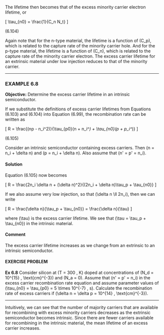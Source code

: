 The lifetime then becomes that of the excess minority carrier electron lifetime, or

\[
\tau_{n0} = \frac{1}{C_n N_t}
\]

(6.104)

Again note that for the n-type material, the lifetime is a function of \(C_p\), which is related to the capture rate of the minority carrier hole. And for the p-type material, the lifetime is a function of \(C_n\), which is related to the capture rate of the minority carrier electron. The excess carrier lifetime for an extrinsic material under low injection reduces to that of the minority carrier.

----

### EXAMPLE 6.8

**Objective:** Determine the excess carrier lifetime in an intrinsic semiconductor.

If we substitute the definitions of excess carrier lifetimes from Equations (6.103) and (6.104) into Equation (6.99), the recombination rate can be written as

\[
R = \frac{(np - n_i^2)}{\tau_{p0}(n + n_i^*) + \tau_{n0}(p + p_i^*)}
\]

(6.105)

Consider an intrinsic semiconductor containing excess carriers. Then \(n = n_i + \delta n\) and \(p = n_i + \delta n\). Also assume that \(n' = p' = n_i\).

#### Solution

Equation (6.105) now becomes

\[
R = \frac{2n_i \delta n + (\delta n)^2}{(2n_i + \delta n)\tau_p + \tau_{n0}}
\]

If we also assume very low injection, so that \(\delta n \ll 2n_i\), then we can write

\[
R = \frac{\delta n}{\tau_p + \tau_{n0}} = \frac{\delta n}{\tau}
\]

where \(\tau\) is the excess carrier lifetime. We see that \(\tau = \tau_p + \tau_{n0}\) in the intrinsic material.

#### Comment

The excess carrier lifetime increases as we change from an extrinsic to an intrinsic semiconductor.

#### EXERCISE PROBLEM

**Ex 6.8** Consider silicon at \(T = 300 \, K\) doped at concentrations of \(N_d = 10^{15} \, \text{cm}^{-3}\) and \(N_a = 0\). Assume that \(n' = p' = n_i\) in the excess carrier recombination rate equation and assume parameter values of \(\tau_{n0} = \tau_{p0} = 5 \times 10^{-7} \, s\). Calculate the recombination rate of excess carriers if \(\delta n = \delta p = 10^{14} \, \text{cm}^{-3}\).

----

Intuitively, we can see that the number of majority carriers that are available for recombining with excess minority carriers decreases as the extrinsic semiconductor becomes intrinsic. Since there are fewer carriers available for recombining in the intrinsic material, the mean lifetime of an excess carrier increases.